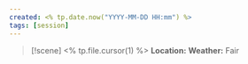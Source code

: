 ```yaml
---
created: <% tp.date.now("YYYY-MM-DD HH:mm") %>
tags: [session]
---
```

> [!scene] <% tp.file.cursor(1) %>
> **Location:** 
> **Weather:** Fair